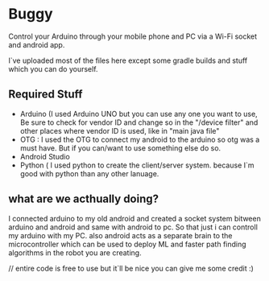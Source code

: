 # Buggy
Control your Arduino through your mobile phone and PC via a Wi-Fi socket and android app.

I`ve uploaded most of the files here except some gradle builds and stuff which you can do yourself.

## Required Stuff
- Arduino (I used Arduino UNO but you can use any one you want to use, Be sure to check for vendor ID and change so in the "/device filter" and other places where vendor ID is used, like in "main java file"
- OTG : I used the OTG to connect my android to the arduino so otg was a must have. But if you can/want to use something else do so.
- Android Studio
- Python ( I used python to create the client/server system. because I`m good with python than any other lanuage.

## what are we acthually doing?
I connected arduino to my old android and created a socket system bitween arduino and android and same with android to pc. So that just i can controll my arduino with my PC.
also android acts as a separate brain to the microcontroller which can be used to deploy ML and faster path finding algorithms in the robot you are creating.

// entire code is free to use but it`ll be nice you can give me some credit :) 
